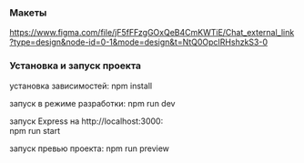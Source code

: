 ### Макеты

https://www.figma.com/file/jF5fFFzgGOxQeB4CmKWTiE/Chat_external_link?type=design&node-id=0-1&mode=design&t=NtQ0OpcIRHshzkS3-0

### Установка и запуск проекта

установка зависимостей:
npm install

запуск в режиме разработки:
npm run dev

запуск Express на http://localhost:3000:  
npm run start

запуск превью проекта:
npm run preview
